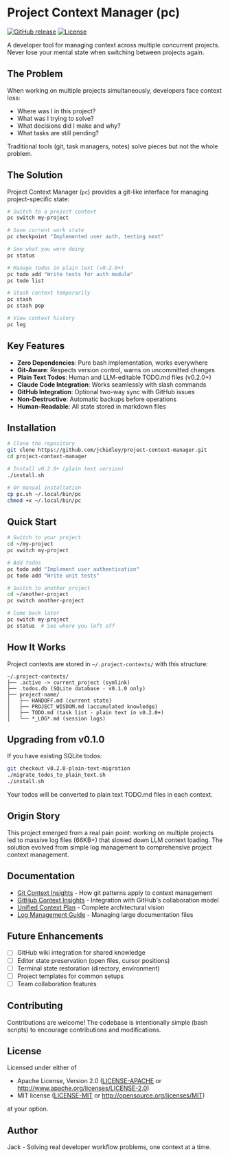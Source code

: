 # Project Context Manager (pc)

[![GitHub release](https://img.shields.io/github/v/release/jchidley/project-context-manager)](https://github.com/jchidley/project-context-manager/releases)
[![License](https://img.shields.io/badge/license-MIT%2FApache--2.0-blue)](LICENSE-MIT)

A developer tool for managing context across multiple concurrent projects. Never lose your mental state when switching between projects again.

## The Problem

When working on multiple projects simultaneously, developers face context loss:
- Where was I in this project?
- What was I trying to solve?
- What decisions did I make and why?
- What tasks are still pending?

Traditional tools (git, task managers, notes) solve pieces but not the whole problem.

## The Solution

Project Context Manager (`pc`) provides a git-like interface for managing project-specific state:

```bash
# Switch to a project context
pc switch my-project

# Save current work state
pc checkpoint "Implemented user auth, testing next"

# See what you were doing
pc status

# Manage todos in plain text (v0.2.0+)
pc todo add "Write tests for auth module"
pc todo list

# Stash context temporarily
pc stash
pc stash pop

# View context history
pc log
```

## Key Features

- **Zero Dependencies**: Pure bash implementation, works everywhere
- **Git-Aware**: Respects version control, warns on uncommitted changes
- **Plain Text Todos**: Human and LLM-editable TODO.md files (v0.2.0+)
- **Claude Code Integration**: Works seamlessly with slash commands
- **GitHub Integration**: Optional two-way sync with GitHub issues
- **Non-Destructive**: Automatic backups before operations
- **Human-Readable**: All state stored in markdown files

## Installation

```bash
# Clone the repository
git clone https://github.com/jchidley/project-context-manager.git
cd project-context-manager

# Install v0.2.0+ (plain text version)
./install.sh

# Or manual installation
cp pc.sh ~/.local/bin/pc
chmod +x ~/.local/bin/pc
```

## Quick Start

```bash
# Switch to your project
cd ~/my-project
pc switch my-project

# Add todos
pc todo add "Implement user authentication"
pc todo add "Write unit tests"

# Switch to another project
cd ~/another-project
pc switch another-project

# Come back later
pc switch my-project
pc status  # See where you left off
```

## How It Works

Project contexts are stored in `~/.project-contexts/` with this structure:

```
~/.project-contexts/
├── .active -> current_project (symlink)
├── .todos.db (SQLite database - v0.1.0 only)
├── project-name/
│   ├── HANDOFF.md (current state)
│   ├── PROJECT_WISDOM.md (accumulated knowledge)
│   ├── TODO.md (task list - plain text in v0.2.0+)
│   └── *_LOG*.md (session logs)
```

## Upgrading from v0.1.0

If you have existing SQLite todos:

```bash
git checkout v0.2.0-plain-text-migration
./migrate_todos_to_plain_text.sh
./install.sh
```

Your todos will be converted to plain text TODO.md files in each context.

## Origin Story

This project emerged from a real pain point: working on multiple projects led to massive log files (66KB+) that slowed down LLM context loading. The solution evolved from simple log management to comprehensive project context management.

## Documentation

- [Git Context Insights](GIT_CONTEXT_INSIGHTS.md) - How git patterns apply to context management
- [GitHub Context Insights](GITHUB_CONTEXT_INSIGHTS.md) - Integration with GitHub's collaboration model
- [Unified Context Plan](UNIFIED_CONTEXT_PLAN.md) - Complete architectural vision
- [Log Management Guide](LOG_MIGRATION_GUIDE.md) - Managing large documentation files

## Future Enhancements

- [ ] GitHub wiki integration for shared knowledge
- [ ] Editor state preservation (open files, cursor positions)
- [ ] Terminal state restoration (directory, environment)
- [ ] Project templates for common setups
- [ ] Team collaboration features

## Contributing

Contributions are welcome! The codebase is intentionally simple (bash scripts) to encourage contributions and modifications.

## License

Licensed under either of

 * Apache License, Version 2.0 ([LICENSE-APACHE](LICENSE-APACHE) or http://www.apache.org/licenses/LICENSE-2.0)
 * MIT license ([LICENSE-MIT](LICENSE-MIT) or http://opensource.org/licenses/MIT)

at your option.

## Author

Jack - Solving real developer workflow problems, one context at a time.